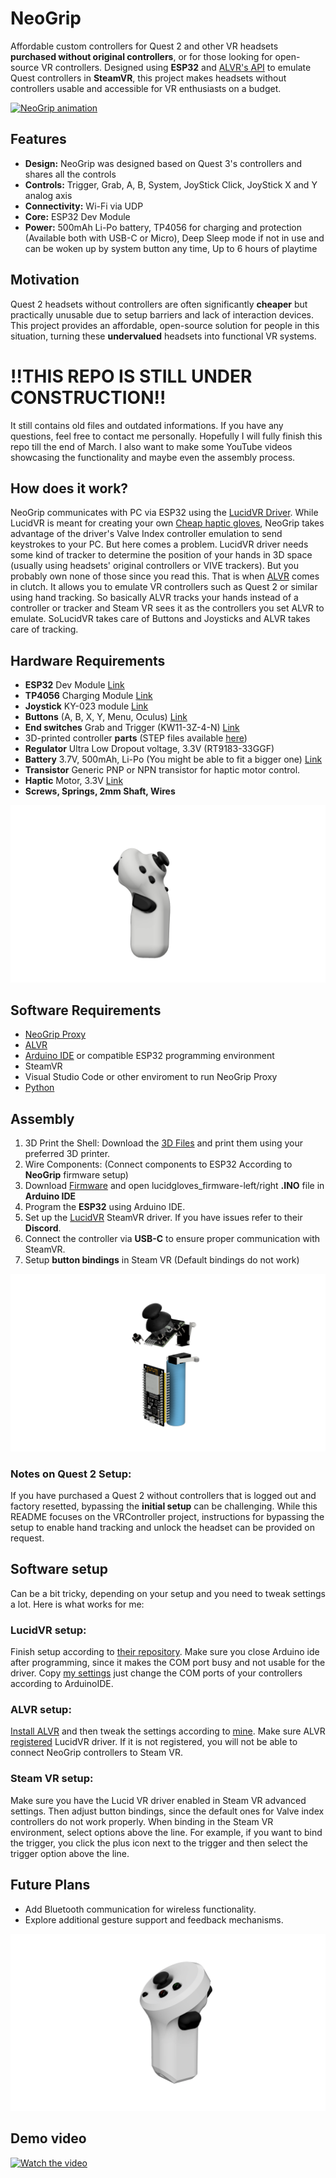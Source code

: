 # NeoGrip
Affordable custom controllers for Quest 2 and other VR headsets **purchased without original controllers**, or for those looking for open-source VR controllers. Designed using **ESP32** and [ALVR's API](https://github.com/alvr-org/ALVR "ALVR API") to emulate Quest controllers in **SteamVR**, this project makes headsets without controllers usable and accessible for VR enthusiasts on a budget.

[![NeoGrip animation](https://github.com/AthemiS13/NeoGrip/blob/main/Assets/neogripv2.gif "NeoGrip animation")](https://github.com/AthemiS13/NeoGrip/blob/main/Assets/neogripv2.gif "NeoGrip animation")


  
## Features
- **Design:** NeoGrip was designed based on Quest 3's controllers and shares all the controls
- **Controls:** Trigger, Grab, A, B, System, JoyStick Click, JoyStick X and Y analog axis
- **Connectivity:** Wi-Fi via UDP
- **Core:** ESP32 Dev Module
 - **Power:** 500mAh Li-Po battery, TP4056 for charging and protection (Available both with USB-C or Micro), Deep Sleep mode if not in use and can be woken up by system button any time, Up to 6 hours of playtime

## Motivation
Quest 2 headsets without controllers are often significantly **cheaper** but practically unusable due to setup barriers and lack of interaction devices. This project provides an affordable, open-source solution for people in this situation, turning these **undervalued** headsets into functional VR systems.

# !!THIS REPO IS STILL UNDER CONSTRUCTION!!
It still contains old files and outdated informations. If you have any questions, feel free to contact me personally. Hopefully I will fully finish this repo till the end of March. I also want to make some YouTube videos showcasing the functionality and maybe even the assembly process.

## How does it work?
NeoGrip communicates with PC via ESP32 using the [LucidVR Driver](https://github.com/LucidVR/opengloves-driver "LucidVR"). While LucidVR is meant for creating your own [Cheap haptic gloves](https://github.com/LucidVR/lucidgloves "Cheap haptic gloves"), NeoGrip takes advantage of the driver's Valve Index controller emulation to send keystrokes to your PC. But here comes a problem. LucidVR driver needs some kind of tracker to determine the position of your hands in 3D space (usually using headsets' original controllers or VIVE trackers). But you probably own none of those since you read this. That is when [ALVR](https://github.com/alvr-org/ALVR "ALVR") comes in clutch. It allows you to emulate VR controllers such as Quest 2 or similar using hand tracking. So basically ALVR tracks your hands instead of a controller or tracker and Steam VR sees it as the controllers you set ALVR to emulate.  SoLucidVR takes care of Buttons and Joysticks and ALVR takes care of tracking.

## Hardware Requirements
- **ESP32** Dev Module [Link](https://www.aliexpress.com/item/1005004879572949.html "Link")
- **TP4056** Charging Module [Link](https://www.aliexpress.com/item/1005007010409267.html "Link")
- **Joystick** KY-023 module [Link](https://www.aliexpress.com/item/1005006966359366.html "Link")
- **Buttons** (A, B, X, Y, Menu, Oculus) [Link](https://www.aliexpress.com/item/1005004254514071.html "Link")
- **End switches** Grab and Trigger (KW11-3Z-4-N) [Link](https://www.aliexpress.com/item/1005006260069918.html "Link")
- 3D-printed controller **parts** (STEP files available [here](https://github.com/AthemiS13/NeoGrip/tree/main/STEP-Files "here"))
 - **Regulator** Ultra Low Dropout voltage, 3.3V (RT9183-33GGF)
 - **Battery** 3.7V, 500mAh, Li-Po (You might be able to fit a bigger one) [Link](https://www.aliexpress.com/item/1005003156469047.html "Link")
  - **Transistor** Generic PNP or NPN transistor for haptic motor control.
  - **Haptic** Motor, 3.3V [Link](https://www.aliexpress.com/item/1005007550657082.html "Link")
  - **Screws, Springs, 2mm Shaft, Wires** 
 
 

[![Side](https://github.com/AthemiS13/NeoGrip/blob/main/Assets/v2side.png "Side")](https://github.com/AthemiS13/NeoGrip/blob/main/Assets/side.png "Side")

## Software Requirements
- [NeoGrip Proxy](https://github.com/AthemiS13/NeoGrip/tree/main/VR-Firmware/NeoGrip-Proxy "NeoGrip Proxy")
- [ALVR](https://github.com/alvr-org/ALVR "ALVR")
- [Arduino IDE](https://www.arduino.cc/en/software "Arduino IDE") or compatible ESP32 programming environment
- SteamVR
- Visual Studio Code or other enviroment to run NeoGrip Proxy
- [Python](https://www.python.org/ "Python")

## Assembly
1. 3D Print the Shell: Download the [3D Files](https://github.com/AthemiS13/NeoGrip/tree/main/STEP-Files "3D files") and print them using your preferred 3D printer.
2. Wire Components: (Connect components to ESP32 According to **NeoGrip** firmware setup)
3. Download [Firmware](https://github.com/AthemiS13/NeoGrip/tree/main/VR-Firmware "Firmware") and open lucidgloves_firmware-left/right **.INO** file in **Arduino IDE**
4. Program the **ESP32** using Arduino IDE.
5. Set up the [LucidVR](https://github.com/LucidVR/opengloves-driver "LucidVR") SteamVR driver. If you have issues refer to their **Discord**.
6. Connect the controller via **USB-C** to ensure proper communication with SteamVR.
7. Setup **button bindings** in Steam VR (Default bindings do not work)

[![Assembly](https://github.com/AthemiS13/NeoGrip/blob/main/Assets/electro.png "Assembly")](https://github.com/AthemiS13/NeoGrip/blob/main/Assets/electro.png "Assembly")

### Notes on Quest 2 Setup:
If you have purchased a Quest 2 without controllers that is logged out and factory resetted, bypassing the **initial setup** can be challenging. While this README focuses on the VRController project, instructions for bypassing the setup to enable hand tracking and unlock the headset can be provided on request.
## Software setup
Can be a bit tricky, depending on your setup and you need to tweak settings a lot. Here is what works for me:

### LucidVR setup:
Finish setup according to [their repository](https://github.com/LucidVR/lucidgloves "their repository"). Make sure you close Arduino ide after programming, since it makes the COM port busy and not usable for the driver. Copy [my settings](https://github.com/AthemiS13/NeoGrip/tree/main/Config/LucidVR-Driver "my settings") just change the COM ports of your controllers according to ArduinoIDE.

### ALVR setup:
[Install ALVR](https://github.com/alvr-org/ALVR/wiki/Installation-guide) and then tweak the settings according to [mine](https://github.com/AthemiS13/NeoGrip/tree/main/Config/ALVR "mine"). Make sure ALVR [registered](https://github.com/AthemiS13/NeoGrip/blob/main/Config/ALVR/ALVRSETUP5.png "registered") LucidVR driver. If it is not registered, you will not be able to connect NeoGrip controllers to Steam VR.

### Steam VR setup:
Make sure you have the Lucid VR driver enabled in Steam VR advanced settings. Then adjust button bindings, since the default ones for Valve index controllers do not work properly. When binding in the Steam VR environment, select options above the line. For example, if you want to bind the trigger, you click the plus icon next to the trigger and then select the trigger option above the line.

## Future Plans
- Add Bluetooth communication for wireless functionality.
- Explore additional gesture support and feedback mechanisms.

[![basic](https://github.com/AthemiS13/NeoGrip/blob/main/Assets/basic.png "basic")](https://github.com/AthemiS13/NeoGrip/blob/main/Assets/basic.png "basic")

## Demo video
[![Watch the video](https://img.youtube.com/vi/AhS3Zu6njnE/maxresdefault.jpg)](https://youtu.be/AhS3Zu6njnE?si=yEACRPgUvw43rx8U)

